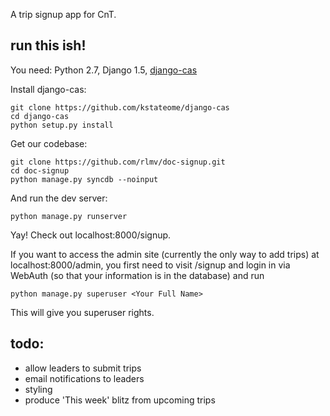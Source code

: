 
A trip signup app for CnT.

run this ish!
------------
You need: Python 2.7, Django 1.5, [django-cas](https://github.com/kstateome/django-cas)

Install django-cas:

    git clone https://github.com/kstateome/django-cas
    cd django-cas
    python setup.py install

Get our codebase:

    git clone https://github.com/rlmv/doc-signup.git
    cd doc-signup
    python manage.py syncdb --noinput

And run the dev server:

    python manage.py runserver

Yay! Check out localhost:8000/signup.

If you want to access the admin site (currently the only way to add trips) at localhost:8000/admin, you first need to visit /signup and login in via WebAuth (so that your information is in the database) and run 
    
    python manage.py superuser <Your Full Name>

This will give you superuser rights. 


todo:
----
* allow leaders to submit trips
* email notifications to leaders
* styling
* produce 'This week' blitz from upcoming trips

